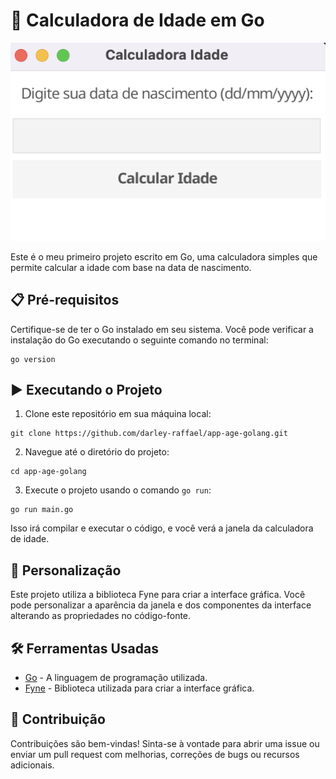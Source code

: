 
# 🧮 Calculadora de Idade em Go
![Alt text](image.png)

Este é o meu primeiro projeto escrito em Go, uma calculadora simples que permite calcular a idade com base na data de nascimento.

## 📋 Pré-requisitos

Certifique-se de ter o Go instalado em seu sistema. Você pode verificar a instalação do Go executando o seguinte comando no terminal:

```shell
go version
```

## ▶️ Executando o Projeto

1. Clone este repositório em sua máquina local:

```shell
git clone https://github.com/darley-raffael/app-age-golang.git
```

2. Navegue até o diretório do projeto:

```shell
cd app-age-golang
```

3. Execute o projeto usando o comando `go run`:

```shell
go run main.go
```

Isso irá compilar e executar o código, e você verá a janela da calculadora de idade.

## 🎨 Personalização

Este projeto utiliza a biblioteca Fyne para criar a interface gráfica. Você pode personalizar a aparência da janela e dos componentes da interface alterando as propriedades no código-fonte.

## 🛠️ Ferramentas Usadas

- [Go](https://golang.org/) - A linguagem de programação utilizada.
- [Fyne](https://fyne.io/) - Biblioteca utilizada para criar a interface gráfica.

## 🤝 Contribuição

Contribuições são bem-vindas! Sinta-se à vontade para abrir uma issue ou enviar um pull request com melhorias, correções de bugs ou recursos adicionais.

